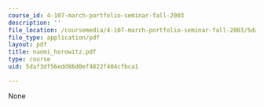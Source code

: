 ```yaml
---
course_id: 4-107-march-portfolio-seminar-fall-2003
description: ''
file_location: /coursemedia/4-107-march-portfolio-seminar-fall-2003/5daf3df56edd86d0ef4822f404cfbca1_naomi_horowitz.pdf
file_type: application/pdf
layout: pdf
title: naomi_horowitz.pdf
type: course
uid: 5daf3df56edd86d0ef4822f404cfbca1

---
```

None